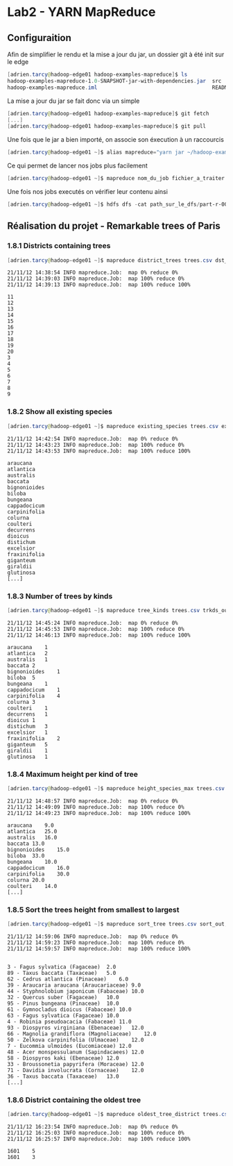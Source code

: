 # Lab2 - YARN MapReduce
## Configuraition

Afin de simplifier le rendu et la mise a jour du jar, un dossier git à été init sur le edge
```Powershell
[adrien.tarcy@hadoop-edge01 hadoop-examples-mapreduce]$ ls
hadoop-examples-mapreduce-1.0-SNAPSHOT-jar-with-dependencies.jar  src
hadoop-examples-mapreduce.iml                                     README.md
```
La mise a jour du jar se fait donc via un simple
```Powershell
[adrien.tarcy@hadoop-edge01 hadoop-examples-mapreduce]$ git fetch
[...]
[adrien.tarcy@hadoop-edge01 hadoop-examples-mapreduce]$ git pull
```
Une fois que le jar a bien importé, on associe son éxecution à un raccourcis 
```Powershell
[adrien.tarcy@hadoop-edge01 ~]$ alias mapreduce="yarn jar ~/hadoop-examples-mapreduce/hadoop-examples-mapreduce-1.0-SNAPSHOT-jar-with-dependencies.jar" 
```
Ce qui permet de lancer nos jobs plus facilement 
```Powershell
[adrien.tarcy@hadoop-edge01 ~]$ mapreduce nom_du_job fichier_a_traiter path_sur_le_dfs
```
Une fois nos jobs executés on vérifier leur contenu ainsi
```Powershell
[adrien.tarcy@hadoop-edge01 ~]$ hdfs dfs -cat path_sur_le_dfs/part-r-00000
```


## Réalisation du projet -  Remarkable trees of Paris
### 1.8.1 Districts containing trees
```Powershell
[adrien.tarcy@hadoop-edge01 ~]$ mapreduce district_trees trees.csv dst_out; hdfs dfs -cat path_sur_le_dfs/part-r-00000
```
```
21/11/12 14:38:54 INFO mapreduce.Job:  map 0% reduce 0%
21/11/12 14:39:03 INFO mapreduce.Job:  map 100% reduce 0%
21/11/12 14:39:13 INFO mapreduce.Job:  map 100% reduce 100%

11	
12	
13	
14	
15	
16	
17	
18	
19	
20	
3	
4	
5	
6	
7	
8	
9	
```
### 1.8.2 Show all existing species
```Powershell
[adrien.tarcy@hadoop-edge01 ~]$ mapreduce existing_species trees.csv exsp_out; hdfs dfs -cat exsp_out/part-r-00000
```
```
21/11/12 14:42:54 INFO mapreduce.Job:  map 0% reduce 0%
21/11/12 14:43:23 INFO mapreduce.Job:  map 100% reduce 0%
21/11/12 14:43:53 INFO mapreduce.Job:  map 100% reduce 100%

araucana
atlantica
australis
baccata
bignonioides
biloba
bungeana
cappadocicum
carpinifolia
colurna
coulteri
decurrens
dioicus
distichum
excelsior
fraxinifolia
giganteum
giraldii
glutinosa
[...]
```
### 1.8.3 Number of trees by kinds
```Powershell
[adrien.tarcy@hadoop-edge01 ~]$ mapreduce tree_kinds trees.csv trkds_out; hdfs dfs -cat trkds_out/part-r-00000
```
```
21/11/12 14:45:24 INFO mapreduce.Job:  map 0% reduce 0%
21/11/12 14:45:53 INFO mapreduce.Job:  map 100% reduce 0%
21/11/12 14:46:13 INFO mapreduce.Job:  map 100% reduce 100%

araucana	1
atlantica	2
australis	1
baccata	2
bignonioides	1
biloba	5
bungeana	1
cappadocicum	1
carpinifolia	4
colurna	3
coulteri	1
decurrens	1
dioicus	1
distichum	3
excelsior	1
fraxinifolia	2
giganteum	5
giraldii	1
glutinosa	1
```
### 1.8.4 Maximum height per kind of tree
```Powershell
[adrien.tarcy@hadoop-edge01 ~]$ mapreduce height_species_max trees.csv maxhgt_out; hdfs dfs -cat maxhgt_out/part-r-00000
```
```
21/11/12 14:48:57 INFO mapreduce.Job:  map 0% reduce 0%
21/11/12 14:49:09 INFO mapreduce.Job:  map 100% reduce 0%
21/11/12 14:49:23 INFO mapreduce.Job:  map 100% reduce 100%

araucana	9.0
atlantica	25.0
australis	16.0
baccata	13.0
bignonioides	15.0
biloba	33.0
bungeana	10.0
cappadocicum	16.0
carpinifolia	30.0
colurna	20.0
coulteri	14.0
[...]
```
### 1.8.5 Sort the trees height from smallest to largest 
```Powershell
[adrien.tarcy@hadoop-edge01 ~]$ mapreduce sort_tree trees.csv sort_out; hdfs dfs -cat sort_out/part-r-00000
```
```
21/11/12 14:59:06 INFO mapreduce.Job:  map 0% reduce 0%
21/11/12 14:59:23 INFO mapreduce.Job:  map 100% reduce 0%
21/11/12 14:59:57 INFO mapreduce.Job:  map 100% reduce 100%


3 - Fagus sylvatica (Fagaceae)	2.0
89 - Taxus baccata (Taxaceae)	5.0
62 - Cedrus atlantica (Pinaceae)	6.0
39 - Araucaria araucana (Araucariaceae)	9.0
44 - Styphnolobium japonicum (Fabaceae)	10.0
32 - Quercus suber (Fagaceae)	10.0
95 - Pinus bungeana (Pinaceae)	10.0
61 - Gymnocladus dioicus (Fabaceae)	10.0
63 - Fagus sylvatica (Fagaceae)	10.0
4 - Robinia pseudoacacia (Fabaceae)	11.0
93 - Diospyros virginiana (Ebenaceae)	12.0
66 - Magnolia grandiflora (Magnoliaceae)	12.0
50 - Zelkova carpinifolia (Ulmaceae)	12.0
7 - Eucommia ulmoides (Eucomiaceae)	12.0
48 - Acer monspessulanum (Sapindacaees)	12.0
58 - Diospyros kaki (Ebenaceae)	12.0
33 - Broussonetia papyrifera (Moraceae)	12.0
71 - Davidia involucrata (Cornaceae)	12.0
36 - Taxus baccata (Taxaceae)	13.0
[...]
```
### 1.8.6 District containing the oldest tree
```Powershell
[adrien.tarcy@hadoop-edge01 ~]$ mapreduce oldest_tree_district trees.csv old_out; hdfs dfs -cat old_out/part-r-00000
```
```
21/11/12 16:23:54 INFO mapreduce.Job:  map 0% reduce 0%
21/11/12 16:25:03 INFO mapreduce.Job:  map 100% reduce 0%
21/11/12 16:25:57 INFO mapreduce.Job:  map 100% reduce 100%

1601	5
1601	3
```
